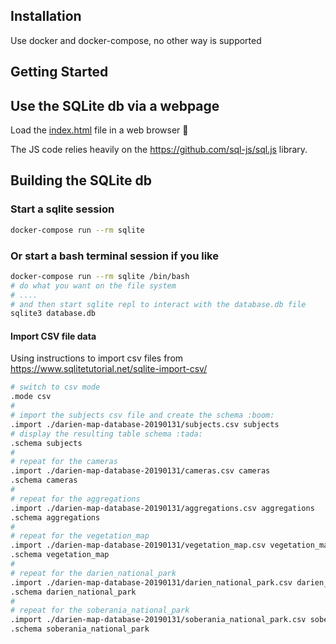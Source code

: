 ## Installation

Use docker and docker-compose, no other way is supported

## Getting Started

## Use the SQLite db via a webpage

Load the [index.html](./index.html) file in a web browser 🎉

The JS code relies heavily on the https://github.com/sql-js/sql.js library.

## Building the SQLite db

### Start a sqlite session

``` bash
docker-compose run --rm sqlite
```

### Or start a bash terminal session if you like

``` bash
docker-compose run --rm sqlite /bin/bash
# do what you want on the file system
# ....
# and then start sqlite repl to interact with the database.db file
sqlite3 database.db
```

#### Import CSV file data

Using instructions to import csv files from https://www.sqlitetutorial.net/sqlite-import-csv/

``` bash
# switch to csv mode
.mode csv
#
# import the subjects csv file and create the schema :boom:
.import ./darien-map-database-20190131/subjects.csv subjects
# display the resulting table schema :tada:
.schema subjects
#
# repeat for the cameras
.import ./darien-map-database-20190131/cameras.csv cameras
.schema cameras
#
# repeat for the aggregations
.import ./darien-map-database-20190131/aggregations.csv aggregations
.schema aggregations
#
# repeat for the vegetation_map
.import ./darien-map-database-20190131/vegetation_map.csv vegetation_map
.schema vegetation_map
#
# repeat for the darien_national_park
.import ./darien-map-database-20190131/darien_national_park.csv darien_national_park
.schema darien_national_park
#
# repeat for the soberania_national_park
.import ./darien-map-database-20190131/soberania_national_park.csv soberania_national_park
.schema soberania_national_park
```
